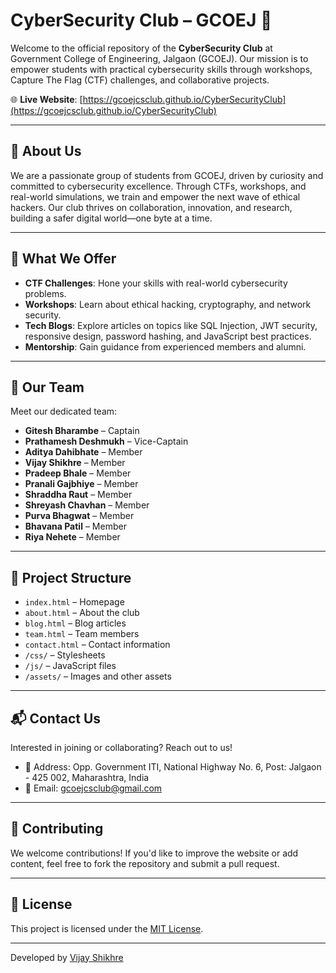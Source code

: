 # CyberSecurity Club – GCOEJ 🔐

Welcome to the official repository of the **CyberSecurity Club** at Government College of Engineering, Jalgaon (GCOEJ). Our mission is to empower students with practical cybersecurity skills through workshops, Capture The Flag (CTF) challenges, and collaborative projects.

🌐 **Live Website**: [https://gcoejcsclub.github.io/CyberSecurityClub](https://gcoejcsclub.github.io/CyberSecurityClub)

---

## 🧭 About Us

We are a passionate group of students from GCOEJ, driven by curiosity and committed to cybersecurity excellence. Through CTFs, workshops, and real-world simulations, we train and empower the next wave of ethical hackers. Our club thrives on collaboration, innovation, and research, building a safer digital world—one byte at a time.

---

## 🧠 What We Offer

- **CTF Challenges**: Hone your skills with real-world cybersecurity problems.
- **Workshops**: Learn about ethical hacking, cryptography, and network security.
- **Tech Blogs**: Explore articles on topics like SQL Injection, JWT security, responsive design, password hashing, and JavaScript best practices.
- **Mentorship**: Gain guidance from experienced members and alumni.

---

## 👥 Our Team

Meet our dedicated team:

- **Gitesh Bharambe** – Captain
- **Prathamesh Deshmukh** – Vice-Captain
- **Aditya Dahibhate** – Member
- **Vijay Shikhre** – Member
- **Pradeep Bhale** – Member
- **Pranali Gajbhiye** – Member
- **Shraddha Raut** – Member
- **Shreyash Chavhan** – Member
- **Purva Bhagwat** – Member
- **Bhavana Patil** – Member
- **Riya Nehete** – Member

---

## 📁 Project Structure

- `index.html` – Homepage
- `about.html` – About the club
- `blog.html` – Blog articles
- `team.html` – Team members
- `contact.html` – Contact information
- `/css/` – Stylesheets
- `/js/` – JavaScript files
- `/assets/` – Images and other assets

---

## 📬 Contact Us

Interested in joining or collaborating? Reach out to us!

- 📍 Address: Opp. Government ITI, National Highway No. 6, Post: Jalgaon - 425 002, Maharashtra, India
- 📧 Email: gcoejcsclub@gmail.com

---

## 🤝 Contributing

We welcome contributions! If you'd like to improve the website or add content, feel free to fork the repository and submit a pull request.

---

## 📄 License

This project is licensed under the [MIT License](LICENSE).

---

Developed by [Vijay Shikhre](https://github.com/vijayshikhare)

